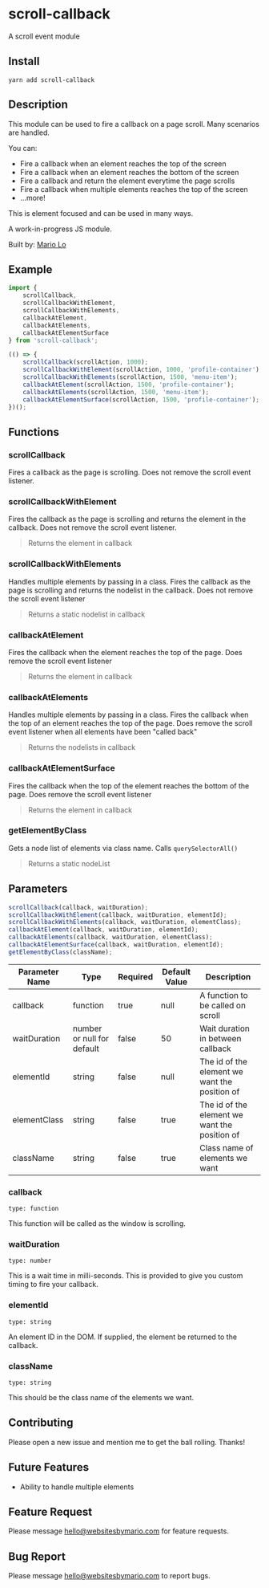 # scroll-callback

A scroll event module

## Install

```
yarn add scroll-callback
```

## Description

This module can be used to fire a callback on a page scroll. Many scenarios are handled.

You can:
- Fire a callback when an element reaches the top of the screen
- Fire a callback when an element reaches the bottom of the screen
- Fire a callback and return the element everytime the page scrolls
- Fire a callback when multiple elements reaches the top of the screen
- ...more!

This is element focused and can be used in many ways.

A work-in-progress JS module.

Built by: [Mario Lo](https://github.com/mariolo1985)


## Example

```javascript
import { 
    scrollCallback, 
    scrollCallbackWithElement, 
    scrollCallbackWithElements,
    callbackAtElement, 
    callbackAtElements,
    callbackAtElementSurface 
} from 'scroll-callback';

(() => {
    scrollCallback(scrollAction, 1000);
    scrollCallbackWithElement(scrollAction, 1000, 'profile-container');
    scrollCallbackWithElements(scrollAction, 1500, 'menu-item');
    callbackAtElement(scrollAction, 1500, 'profile-container');
    callbackAtElements(scrollAction, 1500, 'menu-item');
    callbackAtElementSurface(scrollAction, 1500, 'profile-container');
})();

```

## Functions

### scrollCallback

Fires a callback as the page is scrolling. Does not remove the scroll event listener.

### scrollCallbackWithElement

Fires the callback as the page is scrolling and returns the element in the callback. Does not remove the scroll event listener.

> Returns the element in callback

### scrollCallbackWithElements

Handles multiple elements by passing in a class. Fires the callback as the page is scrolling and returns the nodelist in the callback. Does not remove the scroll event listener

> Returns a static nodelist in callback

### callbackAtElement

Fires the callback when the element reaches the top of the page. Does remove the scroll event listener

> Returns the element in callback

### callbackAtElements

Handles multiple elements by passing in a class. Fires the callback when the top of an element reaches the top of the page. Does remove the scroll event listener when all elements have been "called back"

> Returns the nodelists in callback

### callbackAtElementSurface

Fires the callback when the top of the element reaches the bottom of the page. Does remove the scroll event listener

> Returns the element in callback

### getElementByClass

Gets a node list of elements via class name. Calls `querySelectorAll()`

> Returns a static nodeList


## Parameters
```javascript
scrollCallback(callback, waitDuration);
scrollCallbackWithElement(callback, waitDuration, elementId);
scrollCallbackWithElements(callback, waitDuration, elementClass);
callbackAtElement(callback, waitDuration, elementId);
callbackAtElements(callback, waitDuration, elementClass);
callbackAtElementSurface(callback, waitDuration, elementId);
getElementByClass(className);
```

| Parameter Name   | Type   | Required   | Default Value   | Description   |
| --- | --- | --- | --- | --- |
| callback | function | true | null | A function to be called on scroll |
| waitDuration | number or null for default | false | 50 | Wait duration in between callback |
| elementId | string | false | null | The id of the element we want the position of |
| elementClass | string | false | true | The id of the element we want the position of |
| className | string | false | true | Class name of elements we want |

### callback

`type: function`

This function will be called as the window is scrolling.

### waitDuration

`type: number`

This is a wait time in milli-seconds. This is provided to give you custom timing to fire your callback.

### elementId

`type: string`

An element ID in the DOM. If supplied, the element be returned to the callback.

### className

`type: string`

This should be the class name of the elements we want.

## Contributing

Please open a new issue and mention me to get the ball rolling. Thanks!

## Future Features

- Ability to handle multiple elements

## Feature Request

Please message hello@websitesbymario.com for feature requests.

## Bug Report

Please message hello@websitesbymario.com to report bugs.
